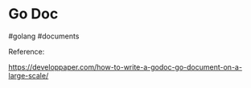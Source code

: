 # Go Doc

#golang #documents

Reference:

<https://developpaper.com/how-to-write-a-godoc-go-document-on-a-large-scale/>
